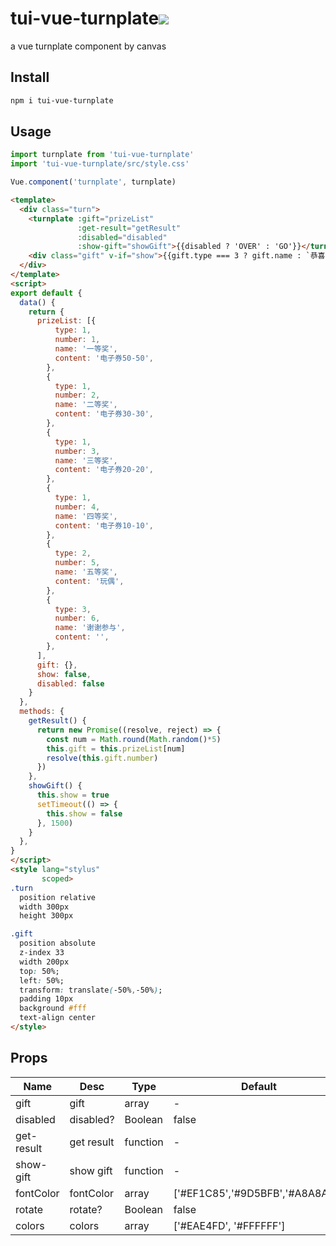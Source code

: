 # tui-vue-turnplate[<img src="https://img.shields.io/npm/v/tui-vue-turnplate.svg">](https://www.npmjs.com/package/tui-vue-turnplate)

a vue turnplate component by canvas

## Install

```bash
npm i tui-vue-turnplate
```

## Usage

```js
import turnplate from 'tui-vue-turnplate'
import 'tui-vue-turnplate/src/style.css'

Vue.component('turnplate', turnplate)
```

```html
<template>
  <div class="turn">
    <turnplate :gift="prizeList"
               :get-result="getResult"
               :disabled="disabled"
               :show-gift="showGift">{{disabled ? 'OVER' : 'GO'}}</turnplate>
    <div class="gift" v-if="show">{{gift.type === 3 ? gift.name : `恭喜获得${gift.name}${gift.content}`}}</div>
  </div>
</template>
<script>
export default {
  data() {
    return {
      prizeList: [{
          type: 1,
          number: 1,
          name: '一等奖',
          content: '电子券50-50',
        },
        {
          type: 1,
          number: 2,
          name: '二等奖',
          content: '电子券30-30',
        },
        {
          type: 1,
          number: 3,
          name: '三等奖',
          content: '电子券20-20',
        },
        {
          type: 1,
          number: 4,
          name: '四等奖',
          content: '电子券10-10',
        },
        {
          type: 2,
          number: 5,
          name: '五等奖',
          content: '玩偶',
        },
        {
          type: 3,
          number: 6,
          name: '谢谢参与',
          content: '',
        },
      ],
      gift: {},
      show: false,
      disabled: false
    }
  },
  methods: {
    getResult() {
      return new Promise((resolve, reject) => {
        const num = Math.round(Math.random()*5)
        this.gift = this.prizeList[num]
        resolve(this.gift.number)
      })
    },
    showGift() {
      this.show = true
      setTimeout(() => {
        this.show = false
      }, 1500)
    }
  },
}
</script>
<style lang="stylus"
       scoped>
.turn
  position relative
  width 300px
  height 300px

.gift
  position absolute
  z-index 33
  width 200px
  top: 50%;
  left: 50%;
  transform: translate(-50%,-50%);
  padding 10px
  background #fff
  text-align center
</style>
```

## Props

|Name|Desc|Type|Default|
|---|---|---|---|
|gift|gift|array|-|
|disabled|disabled?|Boolean|false|
|get-result|get result|function|-|
|show-gift|show gift|function|-|
|fontColor|fontColor|array|['#EF1C85','#9D5BFB','#A8A8A8',]|
|rotate|rotate?|Boolean|false|
|colors|colors|array|['#EAE4FD', '#FFFFFF']|